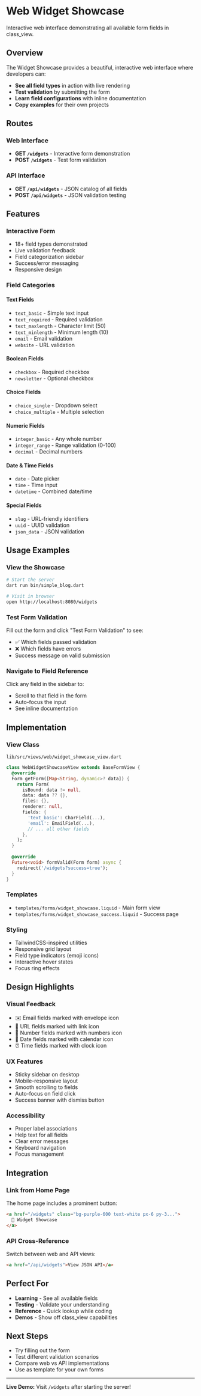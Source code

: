 # Web Widget Showcase

Interactive web interface demonstrating all available form fields in class_view.

## Overview

The Widget Showcase provides a beautiful, interactive web interface where developers can:

- **See all field types** in action with live rendering
- **Test validation** by submitting the form
- **Learn field configurations** with inline documentation
- **Copy examples** for their own projects

## Routes

### Web Interface

- **GET `/widgets`** - Interactive form demonstration
- **POST `/widgets`** - Test form validation

### API Interface

- **GET `/api/widgets`** - JSON catalog of all fields
- **POST `/api/widgets`** - JSON validation testing

## Features

### Interactive Form

- 18+ field types demonstrated
- Live validation feedback
- Field categorization sidebar
- Success/error messaging
- Responsive design

### Field Categories

#### Text Fields

- `text_basic` - Simple text input
- `text_required` - Required validation
- `text_maxlength` - Character limit (50)
- `text_minlength` - Minimum length (10)
- `email` - Email validation
- `website` - URL validation

#### Boolean Fields

- `checkbox` - Required checkbox
- `newsletter` - Optional checkbox

#### Choice Fields

- `choice_single` - Dropdown select
- `choice_multiple` - Multiple selection

#### Numeric Fields

- `integer_basic` - Any whole number
- `integer_range` - Range validation (0-100)
- `decimal` - Decimal numbers

#### Date & Time Fields

- `date` - Date picker
- `time` - Time input
- `datetime` - Combined date/time

#### Special Fields

- `slug` - URL-friendly identifiers
- `uuid` - UUID validation
- `json_data` - JSON validation

## Usage Examples

### View the Showcase

```bash
# Start the server
dart run bin/simple_blog.dart

# Visit in browser
open http://localhost:8080/widgets
```

### Test Form Validation

Fill out the form and click "Test Form Validation" to see:

- ✅ Which fields passed validation
- ❌ Which fields have errors
- Success message on valid submission

### Navigate to Field Reference

Click any field in the sidebar to:

- Scroll to that field in the form
- Auto-focus the input
- See inline documentation

## Implementation

### View Class

`lib/src/views/web/widget_showcase_view.dart`

```dart
class WebWidgetShowcaseView extends BaseFormView {
  @override
  Form getForm([Map<String, dynamic>? data]) {
    return Form(
      isBound: data != null,
      data: data ?? {},
      files: {},
      renderer: null,
      fields: {
        'text_basic': CharField(...),
        'email': EmailField(...),
        // ... all other fields
      },
    );
  }
  
  @override
  Future<void> formValid(Form form) async {
    redirect('/widgets?success=true');
  }
}
```

### Templates

- `templates/forms/widget_showcase.liquid` - Main form view
- `templates/forms/widget_showcase_success.liquid` - Success page

### Styling

- TailwindCSS-inspired utilities
- Responsive grid layout
- Field type indicators (emoji icons)
- Interactive hover states
- Focus ring effects

## Design Highlights

### Visual Feedback

- ✉️ Email fields marked with envelope icon
- 🔗 URL fields marked with link icon
- 🔢 Number fields marked with numbers icon
- 📅 Date fields marked with calendar icon
- ⏰ Time fields marked with clock icon

### UX Features

- Sticky sidebar on desktop
- Mobile-responsive layout
- Smooth scrolling to fields
- Auto-focus on field click
- Success banner with dismiss button

### Accessibility

- Proper label associations
- Help text for all fields
- Clear error messages
- Keyboard navigation
- Focus management

## Integration

### Link from Home Page

The home page includes a prominent button:

```html
<a href="/widgets" class="bg-purple-600 text-white px-6 py-3...">
  🎨 Widget Showcase
</a>
```

### API Cross-Reference

Switch between web and API views:

```html
<a href="/api/widgets">View JSON API</a>
```

## Perfect For

- **Learning** - See all available fields
- **Testing** - Validate your understanding
- **Reference** - Quick lookup while coding
- **Demos** - Show off class_view capabilities

## Next Steps

- Try filling out the form
- Test different validation scenarios
- Compare web vs API implementations
- Use as template for your own forms

---

**Live Demo:** Visit `/widgets` after starting the server!
